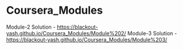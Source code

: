 # Coursera_Modules

Module-2 Solution - https://blackout-yash.github.io/Coursera_Modules/Module%202/
Module-3 Solution - https://blackout-yash.github.io/Coursera_Modules/Module%203/
